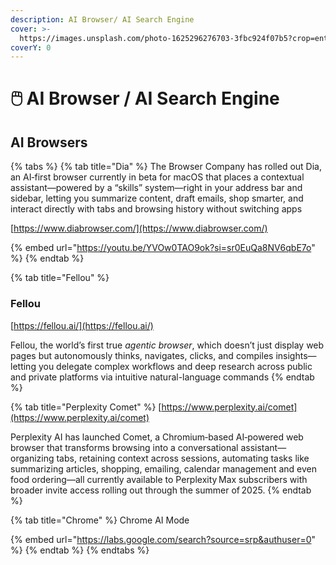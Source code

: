 ```yaml
---
description: AI Browser/ AI Search Engine
cover: >-
  https://images.unsplash.com/photo-1625296276703-3fbc924f07b5?crop=entropy&cs=srgb&fm=jpg&ixid=M3wxOTcwMjR8MHwxfHNlYXJjaHw1fHxzZWFyY2glMjBlbmdpbmV8ZW58MHx8fHwxNzE4NTk0MzA4fDA&ixlib=rb-4.0.3&q=85
coverY: 0
---
```


# 🖱️ AI Browser / AI Search Engine

## AI Browsers

{% tabs %}
{% tab title="Dia" %}
The Browser Company has rolled out Dia, an AI‑first browser currently in beta for macOS that places a contextual assistant—powered by a “skills” system—right in your address bar and sidebar, letting you summarize content, draft emails, shop smarter, and interact directly with tabs and browsing history without switching apps

[https://www.diabrowser.com/](https://www.diabrowser.com/)

{% embed url="https://youtu.be/YVOw0TAO9ok?si=sr0EuQa8NV6qbE7o" %}
{% endtab %}

{% tab title="Fellou" %}
### Fellou

[https://fellou.ai/](https://fellou.ai/)

Fellou, the world’s first true _agentic browser_, which doesn’t just display web pages but autonomously thinks, navigates, clicks, and compiles insights—letting you delegate complex workflows and deep research across public and private platforms via intuitive natural-language commands
{% endtab %}

{% tab title="Perplexity Comet" %}
[https://www.perplexity.ai/comet](https://www.perplexity.ai/comet)

Perplexity AI has launched Comet, a Chromium‑based AI‑powered web browser that transforms browsing into a conversational assistant—organizing tabs, retaining context across sessions, automating tasks like summarizing articles, shopping, emailing, calendar management and even food ordering—all currently available to Perplexity Max subscribers with broader invite access rolling out through the summer of 2025.
{% endtab %}

{% tab title="Chrome" %}
Chrome AI Mode

{% embed url="https://labs.google.com/search?source=srp&authuser=0" %}
{% endtab %}
{% endtabs %}
